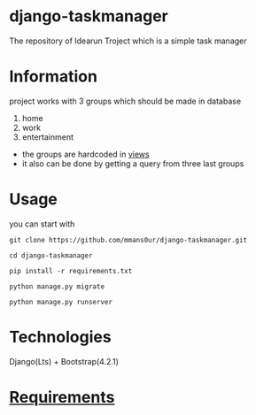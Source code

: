 # django-taskmanager
The repository of Idearun Troject which is a simple task manager

# Information
project works with 3 groups which should be made in database
1. home
2. work
3. entertainment


* the groups are hardcoded in [views](troject/views.py)
* it also can be done by getting a query from three last groups

# Usage
you can start with
```
git clone https://github.com/mmans0ur/django-taskmanager.git
```
```
cd django-taskmanager
```
```
pip install -r requirements.txt
```
```
python manage.py migrate
```
```
python manage.py runserver
```

# Technologies
Django(Lts) + Bootstrap(4.2.1)
# [Requirements](requirements.txt)
